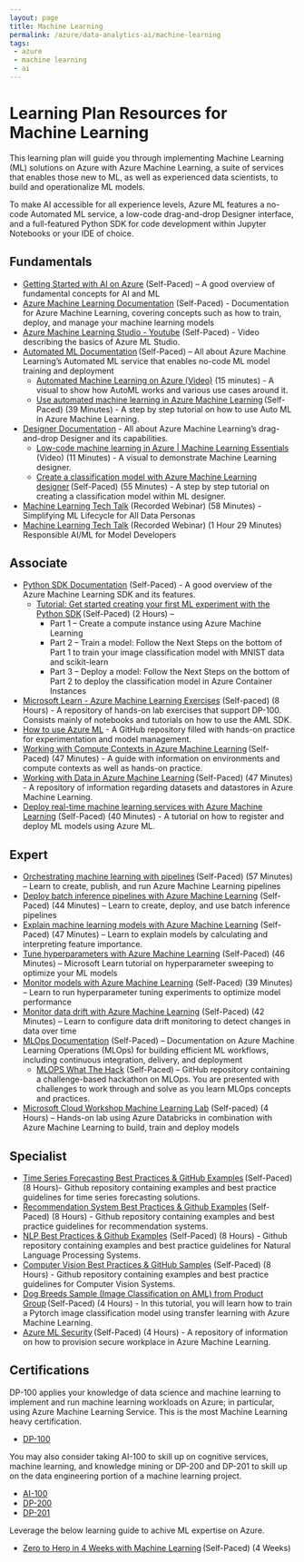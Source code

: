 ```yaml
---
layout: page
title: Machine Learning
permalink: /azure/data-analytics-ai/machine-learning
tags: 
 - azure
 - machine learning
 - ai
---
```


# Learning Plan Resources for Machine Learning

This learning plan will guide you through implementing Machine Learning (ML) solutions on Azure with Azure Machine Learning, a suite of services that enables those new to ML, as well as experienced data scientists, to build and operationalize ML models.   

To make AI accessible for all experience levels, Azure ML features a no-code Automated ML service, a low-code drag-and-drop Designer interface, and a full-featured Python SDK for code development within Jupyter Notebooks or your IDE of choice. 


## Fundamentals

* [Getting Started with AI on Azure](https://docs.microsoft.com/en-us/learn/modules/get-started-ai-fundamentals/) (Self-Paced) – A good overview of fundamental concepts for AI and ML 
* [Azure Machine Learning Documentation](https://docs.microsoft.com/en-us/azure/machine-learning/) (Self-Paced) - Documentation for Azure Machine Learning, covering concepts such as how to train, deploy, and manage your machine learning models
* [Azure Machine Learning Studio - Youtube](https://www.youtube.com/watch?v=JNa4VV0d8T0&t=3s) (Self-Paced) - Video describing the basics of Azure ML Studio.
* [Automated ML Documentation](https://docs.microsoft.com/en-us/azure/machine-learning/service/concept-automated-ml) (Self-Paced) – All about Azure Machine Learning’s Automated ML service that enables no-code ML model training and deployment 
    * [Automated Machine Learning on Azure (Video)](https://www.youtube.com/watch?v=I8m4kZIeHJ4) (15 minutes) - A visual to show how AutoML works and various use cases around it.  
    * [Use automated machine learning in Azure Machine Learning](https://docs.microsoft.com/en-us/learn/modules/use-automated-machine-learning/) (Self-Paced) (39 Minutes) - A step by step tutorial on how to use Auto ML in Azure Machine Learning. 
* [Designer Documentation](https://docs.microsoft.com/en-us/azure/machine-learning/concept-designer) - All about Azure Machine Learning’s drag-and-drop Designer and its capabilities. 
    * [Low-code machine learning in Azure | Machine Learning Essentials](https://www.youtube.com/watch?v=mwJ5Vbmy1AM) (Video) (11 Minutes) - A visual to demonstrate Machine Learning designer. 
    * [Create a classification model with Azure Machine Learning designer](https://docs.microsoft.com/en-us/learn/modules/create-classification-model-azure-machine-learning-designer/) (Self-Paced) (55 Minutes) - A step by step tutorial on creating a classification model within ML designer. 
* [Machine Learning Tech Talk](https://msuspartners.eventbuilder.com/event/39234?source=AzurePartnerTechTalks) (Recorded Webinar) (58 Minutes) - Simplifying ML Lifecycle for All Data Personas
* [Machine Learning Tech Talk](https://msuspartners.eventbuilder.com/event/21258?source=AzurePartnerTechTalks) (Recorded Webinar) (1 Hour 29 Minutes) Responsible AI/ML for Model Developers

## Associate

* [Python SDK Documentation](https://docs.microsoft.com/en-us/python/api/overview/azure/ml/?view=azure-ml-py) (Self-Paced) - A good overview of the Azure Machine Learning SDK and its features. 
    * [Tutorial: Get started creating your first ML experiment with the Python SDK](https://docs.microsoft.com/en-us/azure/machine-learning/service/tutorial-1st-experiment-sdk-setup) (Self-Paced) (2 Hours) –  
        * Part 1 – Create a compute instance using Azure Machine Learning  
        * Part 2 – Train a model: Follow the Next Steps on the bottom of Part 1 to train your image classification model with MNIST data and scikit-learn 
        * Part 3 – Deploy a model: Follow the Next Steps on the bottom of Part 2 to deploy the classification model in Azure Container Instances  
* [Microsoft Learn - Azure Machine Learning Exercises](https://microsoftlearning.github.io/mslearn-dp100/) (Self-paced) (8 Hours) - A repository of hands-on lab exercises that support DP-100. Consists mainly of notebooks and tutorials on how to use the AML SDK.  
* [How to use Azure ML](https://github.com/Azure/MachineLearningNotebooks/tree/master/how-to-use-azureml) - A GitHub repository filled with hands-on practice for experimentation and model management. 
* [Working with Compute Contexts in Azure Machine Learning](https://docs.microsoft.com/en-us/learn/modules/use-compute-contexts-in-aml/) (Self-Paced) (47 Minutes) - A guide with information on environments and compute contexts as well as hands-on practice. 
* [Working with Data in Azure Machine Learning](https://docs.microsoft.com/en-us/learn/modules/work-with-data-in-aml/) (Self-Paced) (47 Minutes) - A repository of information regarding datasets and datastores in Azure Machine Learning. 
* [Deploy real-time machine learning services with Azure Machine Learning](https://docs.microsoft.com/en-us/learn/modules/register-and-deploy-model-with-amls/?OCID=AID3027817) (Self-Paced) (40 Minutes) - A tutorial on how to register and deploy ML models using Azure ML. 

## Expert

* [Orchestrating machine learning with pipelines](https://docs.microsoft.com/en-us/learn/modules/create-pipelines-in-aml/) (Self-Paced) (57 Minutes) – Learn to create, publish, and run Azure Machine Learning pipelines 
* [Deploy batch inference pipelines with Azure Machine Learning](https://docs.microsoft.com/en-us/learn/modules/deploy-batch-inference-pipelines-with-azure-machine-learning/) (Self-Paced) (44 Minutes) – Learn to create, deploy, and use batch inference pipelines 
* [Explain machine learning models with Azure Machine Learning](https://docs.microsoft.com/en-us/learn/modules/explain-machine-learning-models-with-azure-machine-learning/?OCID=AID3027817) (Self-Paced) (47 Minutes) – Learn to explain models by calculating and interpreting feature importance. 
* [Tune hyperparameters with Azure Machine Learning](https://docs.microsoft.com/en-us/learn/modules/tune-hyperparameters-with-azure-machine-learning/?OCID=AID3027817) (Self-Paced) (46 Minutes) – Microsoft Learn tutorial on hyperparameter sweeping to optimize your ML models 
* [Monitor models with Azure Machine Learning](https://docs.microsoft.com/en-us/learn/modules/monitor-models-with-azure-machine-learning/?OCID=AID3027817) (Self-Paced) (39 Minutes) – Learn to run hyperparameter tuning experiments to optimize model performance 
* [Monitor data drift with Azure Machine Learning](https://docs.microsoft.com/en-us/learn/modules/monitor-data-drift-with-azure-machine-learning/?OCID=AID3027817) (Self-Paced) (42 Minutes) – Learn to configure data drift monitoring to detect changes in data over time 
* [MLOps Documentation](https://docs.microsoft.com/en-us/azure/machine-learning/concept-model-management-and-deployment) (Self-Paced) – Documentation on Azure Machine Learning Operations (MLOps) for building efficient ML workflows, including continuous integration, delivery, and deployment 
    * [MLOPS What The Hack](https://github.com/ShivaKumarChittamuru/WhatTheHack/tree/master/032-MLOpsFromScratch) (Self-Paced) – GitHub repository containing a challenge-based hackathon on MLOps.  You are presented with challenges to work through and solve as you learn MLOps concepts and practices. 
* [Microsoft Cloud Workshop Machine Learning Lab](https://github.com/microsoft/MCW-Machine-Learning/blob/main/Hands-on%20lab/HOL%20step-by%20step%20-%20Machine%20Learning.md) (Self-paced) (4 Hours) – Hands-on lab using Azure Databricks in combination with Azure Machine Learning to build, train and deploy models 

## Specialist
* [Time Series Forecasting Best Practices & GitHub Examples](https://github.com/microsoft/forecasting) (Self-Paced) (8 Hours)- Github repository containing examples and best practice guidelines for time series forecasting solutions. 
* [Recommendation System Best Practices & Github Examples](https://github.com/microsoft/recommenders) (Self-Paced) (8 Hours) - Github repository containing examples and best practice guidelines for recommendation systems. 
* [NLP Best Practices & Github Examples](https://github.com/microsoft/nlp-recipes?OCID=AID3027817) (Self-Paced) (8 Hours) - Github repository containing examples and best practice guidelines for Natural Language Processing Systems. 
* [Computer Vision Best Practices & GitHub Samples](https://github.com/microsoft/computervision-recipes?OCID=AID3027817) (Self-Paced) (8 Hours) - Github repository containing examples and best practice guidelines for Computer Vision Systems. 
* [Dog Breeds Sample (Image Classification on AML) from Product Group](https://github.com/maxluk/dogbreeds-webinar) (Self-Paced) (4 Hours) - In this tutorial, you will learn how to train a Pytorch image classification model using transfer learning with Azure Machine Learning.  
* [Azure ML Security](https://github.com/jhirono/amlsecurity) (Self-Paced) (4 Hours) - A repository of information on how to provision secure workplace in Azure Machine Learning.  

 
## Certifications

DP-100 applies your knowledge of data science and machine learning to implement and run machine learning workloads on Azure; in particular, using Azure Machine Learning Service. This is the most Machine Learning heavy certification. 

* [DP-100](https://docs.microsoft.com/en-us/learn/certifications/exams/dp-100)

You may also consider taking AI-100 to skill up on cognitive services, machine learning, and knowledge mining or DP-200 and DP-201 to skill up on the data engineering portion of a machine learning project. 

* [AI-100](https://docs.microsoft.com/en-us/learn/certifications/exams/ai-100)
* [DP-200](https://docs.microsoft.com/en-us/learn/certifications/exams/dp-200)
* [DP-201](https://docs.microsoft.com/en-us/learn/certifications/exams/dp-201)

Leverage the below learning guide to achive ML expertise on Azure. 

* [Zero to Hero in 4 Weeks with Machine Learning](https://azure.microsoft.com/en-us/resources/ml-learning-journey/) (Self-Paced) (4 Weeks) 
